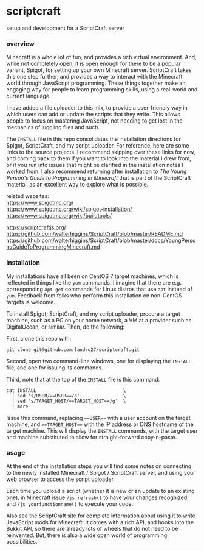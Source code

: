 # scriptcraft
setup and development for a ScriptCraft server


###  overview

Minecraft is a whole lot of fun, and provides a rich virtual environment.  And, while not completely open, it is open enough for there to be a popular variant, Spigot, for setting up your own Minecraft server.  ScriptCraft takes this one step further, and provides a way to interact with the Minecraft world through JavaScript programming.  These things together make an engaging way for people to learn programming skills, using a real-world and current language.

I have added a file uploader to this mix, to provide a user-friendly way in which users can add or update the scripts that they write.  This allows people to focus on mastering JavaScript, not needing to get lost in the mechanics of juggling files and such.

The `INSTALL` file in this repo consolidates the installation directions for Spigot, ScriptCraft, and my script uploader.  For reference, here are some links to the source projects.  I recommend skipping over these links for now, and coming back to them if you want to look into the material I drew from, or if you run into issues that might be clarified in the installation notes I worked from.  I also recommend returning after installation to _The Young Person's Guide to Programming in Minecraft_ that is part of the ScriptCraft material, as an excellent way to explore what is possible.

related websites:  
https://www.spigotmc.org/  
https://www.spigotmc.org/wiki/spigot-installation/  
https://www.spigotmc.org/wiki/buildtools/  

https://scriptcraftjs.org/  
https://github.com/walterhiggins/ScriptCraft/blob/master/README.md  
https://github.com/walterhiggins/ScriptCraft/blob/master/docs/YoungPersonsGuideToProgrammingMinecraft.md  


###  installation

My installations have all been on CentOS 7 target machines, which is reflected in things like the `yum` commands.  I imagine that there are e.g. corresponding `apt-get` commands for Linux distros that use `apt` instead of `yum`.  Feedback from folks who perform this installation on non-CentOS targets is welcome.

To install Spigot, ScriptCraft, and my script uploader, procure a target machine, such as a PC on your home network, a VM at a provider such as DigitalOcean, or similar.  Then, do the following:

First, clone this repo with:
```
git clone git@github.com:landru27/scriptcraft.git
```

Second, open two command-line windows, one for displaying the `INSTALL` file, and one for issuing its commands.

Third, note that at the top of the `INSTALL` file is this command:
```
cat INSTALL                                \
  | sed 's/USER/==USER==/g'                \
  | sed 's/TARGET_HOST/==TARGET_HOST==/g'  \
  | more
```

Issue this command, replacing `==USER==` with a user account on the target machine, and `==TARGET_HOST==` with the IP address or DNS hostname of the target machine.  This will display the `INSTALL` commands, with the target user and machine substituted to allow for straight-forward copy-n-paste.


###  usage

At the end of the installation steps you will find some notes on connecting to the newly installed Minecraft / Spigot / ScriptCraft server, and using your web browser to access the script uploader.

Each time you upload a script (whether it is new or an update to an existing one), in Minecraft issue `/js refresh()` to have your changes recognized, and `/js yourfunctionname()` to execute your code.

Also see the ScriptCraft site for complete information about using it to write JavaScript mods for Minecraft.  It comes with a rich API, and hooks into the Bukkit API, so there are already lots of wheels that do not need to be reinvented.  But, there is also a wide open world of programming possibilities.
